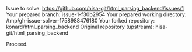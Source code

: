 Issue to solve: https://github.com/hisa-git/html_parsing_backend/issues/1
Your prepared branch: issue-1-f30b2954
Your prepared working directory: /tmp/gh-issue-solver-1758988476180
Your forked repository: konard/html_parsing_backend
Original repository (upstream): hisa-git/html_parsing_backend

Proceed.
